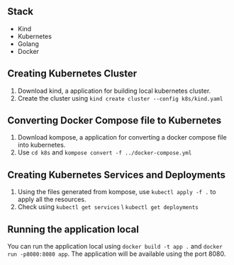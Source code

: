 ## Stack
- Kind
- Kubernetes
- Golang
- Docker

## Creating Kubernetes Cluster
1. Download kind, a application for building local kubernetes cluster.
2. Create the cluster using `kind create cluster --config k8s/kind.yaml`

## Converting Docker Compose file to Kubernetes
1. Download kompose, a application for converting a docker compose file into kubernetes.
2. Use `cd k8s` and `kompose convert -f ../docker-compose.yml`

## Creating Kubernetes Services and Deployments
1. Using the files generated from kompose, use `kubectl apply -f .` to apply all the resources.
2. Check using `kubectl get services` \ `kubectl get deployments`

## Running the application local
You can run the application local using `docker build -t app .` and `docker run -p8080:8080 app`. The application will be available using the port 8080.